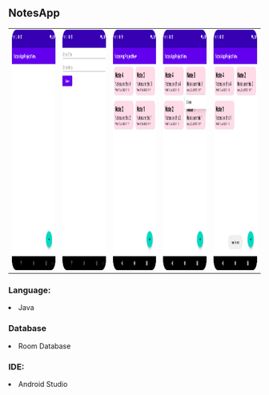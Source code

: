 <h2>NotesApp</h2>
 
 <table border="0">
  <tr>
    <td><img src="Screenshots/starting_view.png" width=270 height=480></td>
    <td><img src="Screenshots/add_new_note.png" width=270 height=480></td>
    <td><img src="Screenshots/list_of_notes.png" width=270 height=480></td>
    <td><img src="Screenshots/deleting_note.png" width=270 height=480></td>
    <td><img src="Screenshots/note_deleted.png" width=270 height=480></td>
  </tr>
 </table>

<h3>Language:</h3>
<li>Java</li>

<h3>Database</h3>
<li>Room Database</li>

<h3>IDE:</h3>
<li>Android Studio</li>

